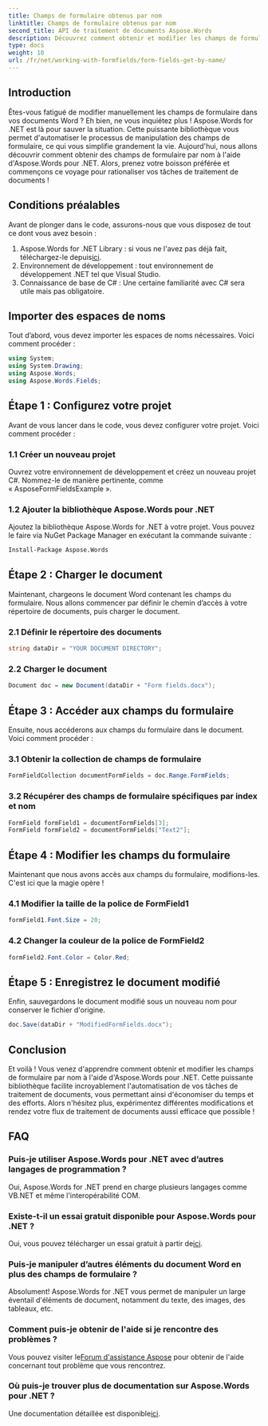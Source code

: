 ```yaml
---
title: Champs de formulaire obtenus par nom
linktitle: Champs de formulaire obtenus par nom
second_title: API de traitement de documents Aspose.Words
description: Découvrez comment obtenir et modifier les champs de formulaire par nom dans les documents Word à l'aide d'Aspose.Words for .NET avec ce guide détaillé étape par étape.
type: docs
weight: 10
url: /fr/net/working-with-formfields/form-fields-get-by-name/
---
```

## Introduction

Êtes-vous fatigué de modifier manuellement les champs de formulaire dans vos documents Word ? Eh bien, ne vous inquiétez plus ! Aspose.Words for .NET est là pour sauver la situation. Cette puissante bibliothèque vous permet d'automatiser le processus de manipulation des champs de formulaire, ce qui vous simplifie grandement la vie. Aujourd'hui, nous allons découvrir comment obtenir des champs de formulaire par nom à l'aide d'Aspose.Words pour .NET. Alors, prenez votre boisson préférée et commençons ce voyage pour rationaliser vos tâches de traitement de documents !

## Conditions préalables

Avant de plonger dans le code, assurons-nous que vous disposez de tout ce dont vous avez besoin :

1.  Aspose.Words for .NET Library : si vous ne l'avez pas déjà fait, téléchargez-le depuis[ici](https://releases.aspose.com/words/net/).
2. Environnement de développement : tout environnement de développement .NET tel que Visual Studio.
3. Connaissance de base de C# : Une certaine familiarité avec C# sera utile mais pas obligatoire.

## Importer des espaces de noms

Tout d’abord, vous devez importer les espaces de noms nécessaires. Voici comment procéder :

```csharp
using System;
using System.Drawing;
using Aspose.Words;
using Aspose.Words.Fields;
```

## Étape 1 : Configurez votre projet

Avant de vous lancer dans le code, vous devez configurer votre projet. Voici comment procéder :

### 1.1 Créer un nouveau projet

Ouvrez votre environnement de développement et créez un nouveau projet C#. Nommez-le de manière pertinente, comme « AsposeFormFieldsExample ».

### 1.2 Ajouter la bibliothèque Aspose.Words pour .NET

Ajoutez la bibliothèque Aspose.Words for .NET à votre projet. Vous pouvez le faire via NuGet Package Manager en exécutant la commande suivante :

```bash
Install-Package Aspose.Words
```

## Étape 2 : Charger le document

Maintenant, chargeons le document Word contenant les champs du formulaire. Nous allons commencer par définir le chemin d’accès à votre répertoire de documents, puis charger le document.

### 2.1 Définir le répertoire des documents

```csharp
string dataDir = "YOUR DOCUMENT DIRECTORY";
```

### 2.2 Charger le document

```csharp
Document doc = new Document(dataDir + "Form fields.docx");
```

## Étape 3 : Accéder aux champs du formulaire

Ensuite, nous accéderons aux champs du formulaire dans le document. Voici comment procéder :

### 3.1 Obtenir la collection de champs de formulaire

```csharp
FormFieldCollection documentFormFields = doc.Range.FormFields;
```

### 3.2 Récupérer des champs de formulaire spécifiques par index et nom

```csharp
FormField formField1 = documentFormFields[3];
FormField formField2 = documentFormFields["Text2"];
```

## Étape 4 : Modifier les champs du formulaire

Maintenant que nous avons accès aux champs du formulaire, modifions-les. C'est ici que la magie opère !

### 4.1 Modifier la taille de la police de FormField1

```csharp
formField1.Font.Size = 20;
```

### 4.2 Changer la couleur de la police de FormField2

```csharp
formField2.Font.Color = Color.Red;
```

## Étape 5 : Enregistrez le document modifié

Enfin, sauvegardons le document modifié sous un nouveau nom pour conserver le fichier d'origine.

```csharp
doc.Save(dataDir + "ModifiedFormFields.docx");
```

## Conclusion

Et voilà ! Vous venez d'apprendre comment obtenir et modifier les champs de formulaire par nom à l'aide d'Aspose.Words pour .NET. Cette puissante bibliothèque facilite incroyablement l'automatisation de vos tâches de traitement de documents, vous permettant ainsi d'économiser du temps et des efforts. Alors n'hésitez plus, expérimentez différentes modifications et rendez votre flux de traitement de documents aussi efficace que possible !

## FAQ

### Puis-je utiliser Aspose.Words pour .NET avec d’autres langages de programmation ?

Oui, Aspose.Words for .NET prend en charge plusieurs langages comme VB.NET et même l'interopérabilité COM.

### Existe-t-il un essai gratuit disponible pour Aspose.Words pour .NET ?

 Oui, vous pouvez télécharger un essai gratuit à partir de[ici](https://releases.aspose.com/).

### Puis-je manipuler d’autres éléments du document Word en plus des champs de formulaire ?

Absolument! Aspose.Words for .NET vous permet de manipuler un large éventail d'éléments de document, notamment du texte, des images, des tableaux, etc.

### Comment puis-je obtenir de l'aide si je rencontre des problèmes ?

 Vous pouvez visiter le[Forum d'assistance Aspose](https://forum.aspose.com/c/words/8) pour obtenir de l'aide concernant tout problème que vous rencontrez.

### Où puis-je trouver plus de documentation sur Aspose.Words pour .NET ?

 Une documentation détaillée est disponible[ici](https://reference.aspose.com/words/net/).